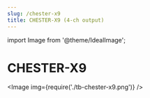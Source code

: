 ```yaml
---
slug: /chester-x9
title: CHESTER-X9 (4-ch output)
---
```

import Image from '@theme/IdealImage';

# CHESTER-X9

<Image img={require('./tb-chester-x9.png')} />
